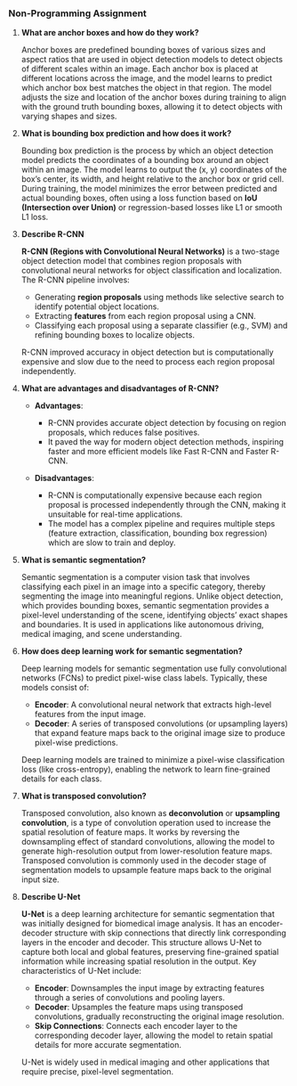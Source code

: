 ### Non-Programming Assignment

1. **What are anchor boxes and how do they work?**

   Anchor boxes are predefined bounding boxes of various sizes and aspect ratios that are used in object detection models to detect objects of different scales within an image. Each anchor box is placed at different locations across the image, and the model learns to predict which anchor box best matches the object in that region. The model adjusts the size and location of the anchor boxes during training to align with the ground truth bounding boxes, allowing it to detect objects with varying shapes and sizes.

2. **What is bounding box prediction and how does it work?**

   Bounding box prediction is the process by which an object detection model predicts the coordinates of a bounding box around an object within an image. The model learns to output the (x, y) coordinates of the box’s center, its width, and height relative to the anchor box or grid cell. During training, the model minimizes the error between predicted and actual bounding boxes, often using a loss function based on **IoU (Intersection over Union)** or regression-based losses like L1 or smooth L1 loss.

3. **Describe R-CNN**

   **R-CNN (Regions with Convolutional Neural Networks)** is a two-stage object detection model that combines region proposals with convolutional neural networks for object classification and localization. The R-CNN pipeline involves:
   
   - Generating **region proposals** using methods like selective search to identify potential object locations.
   - Extracting **features** from each region proposal using a CNN.
   - Classifying each proposal using a separate classifier (e.g., SVM) and refining bounding boxes to localize objects.
   
   R-CNN improved accuracy in object detection but is computationally expensive and slow due to the need to process each region proposal independently.

4. **What are advantages and disadvantages of R-CNN?**

   - **Advantages**:
     - R-CNN provides accurate object detection by focusing on region proposals, which reduces false positives.
     - It paved the way for modern object detection methods, inspiring faster and more efficient models like Fast R-CNN and Faster R-CNN.
   
   - **Disadvantages**:
     - R-CNN is computationally expensive because each region proposal is processed independently through the CNN, making it unsuitable for real-time applications.
     - The model has a complex pipeline and requires multiple steps (feature extraction, classification, bounding box regression) which are slow to train and deploy.

5. **What is semantic segmentation?**

   Semantic segmentation is a computer vision task that involves classifying each pixel in an image into a specific category, thereby segmenting the image into meaningful regions. Unlike object detection, which provides bounding boxes, semantic segmentation provides a pixel-level understanding of the scene, identifying objects’ exact shapes and boundaries. It is used in applications like autonomous driving, medical imaging, and scene understanding.

6. **How does deep learning work for semantic segmentation?**

   Deep learning models for semantic segmentation use fully convolutional networks (FCNs) to predict pixel-wise class labels. Typically, these models consist of:
   
   - **Encoder**: A convolutional neural network that extracts high-level features from the input image.
   - **Decoder**: A series of transposed convolutions (or upsampling layers) that expand feature maps back to the original image size to produce pixel-wise predictions.
   
   Deep learning models are trained to minimize a pixel-wise classification loss (like cross-entropy), enabling the network to learn fine-grained details for each class.

7. **What is transposed convolution?**

   Transposed convolution, also known as **deconvolution** or **upsampling convolution**, is a type of convolution operation used to increase the spatial resolution of feature maps. It works by reversing the downsampling effect of standard convolutions, allowing the model to generate high-resolution output from lower-resolution feature maps. Transposed convolution is commonly used in the decoder stage of segmentation models to upsample feature maps back to the original input size.

8. **Describe U-Net**

   **U-Net** is a deep learning architecture for semantic segmentation that was initially designed for biomedical image analysis. It has an encoder-decoder structure with skip connections that directly link corresponding layers in the encoder and decoder. This structure allows U-Net to capture both local and global features, preserving fine-grained spatial information while increasing spatial resolution in the output. Key characteristics of U-Net include:
   
   - **Encoder**: Downsamples the input image by extracting features through a series of convolutions and pooling layers.
   - **Decoder**: Upsamples the feature maps using transposed convolutions, gradually reconstructing the original image resolution.
   - **Skip Connections**: Connects each encoder layer to the corresponding decoder layer, allowing the model to retain spatial details for more accurate segmentation.
   
   U-Net is widely used in medical imaging and other applications that require precise, pixel-level segmentation.
